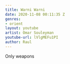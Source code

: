 ```yaml
---
title: Warni Warni
date: 2020-11-08 00:11:35 Z
genres:
- orient
layout: youtube
artist: Omar Souleyman
youtube-url: lVlgMEFu1PI
author: Raul
---
```


Only weapons